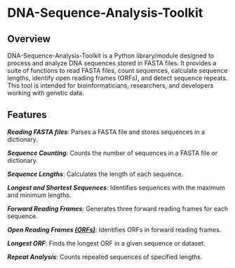 # DNA-Sequence-Analysis-Toolkit

## Overview
DNA-Sequence-Analysis-Toolkit is a Python library/module designed to process and analyze DNA sequences stored in FASTA files. It provides a suite of functions to read FASTA files, count sequences, calculate sequence lengths, identify open reading frames (ORFs), and detect sequence repeats. This tool is intended for bioinformaticians, researchers, and developers working with genetic data.

## Features
***Reading FASTA files***: Parses a FASTA file and stores sequences in a dictionary.

***Sequence Counting***: Counts the number of sequences in a FASTA file or dictionary.

***Sequence Lengths***: Calculates the length of each sequence.

***Longest and Shortest Sequences***: Identifies sequences with the maximum and minimum lengths.

***Forward Reading Frames***: Generates three forward reading frames for each sequence.

***Open Reading Frames <ins>(ORFs)</ind>***: Identifies ORFs in forward reading frames.

***Longest ORF***: Finds the longest ORF in a given sequence or dataset.

***Repeat Analysis***: Counts repeated sequences of specified lengths.
